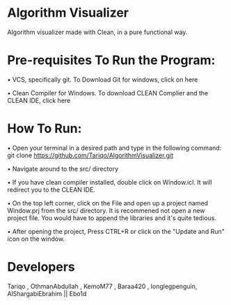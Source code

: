 # Algorithm Visualizer
Algorithm visualizer made with Clean, in a pure functional way.


# Pre-requisites To Run the Program:
•	VCS, specifically git. To Download Git for windows, click on here

•	Clean Compiler for Windows. To download CLEAN Complier and the CLEAN IDE, click here

# How To Run:
•	Open your terminal in a desired path and type in the following command:
      git clone https://github.com/Tariqo/AlgorithmVisualizer.git
      
•	Navigate around to the src/ directory

•	If you have clean compiler installed, double click on Window.icl. It will redirect you to the CLEAN IDE.

•	On the top left corner, click on the File and open up a project named Window.prj from the src/ directory. It is recommened not open a new project file. You would have to append the libraries and it's quite tedious.

•	After opening the project, Press CTRL+R or click on the "Update and Run" icon on the window.


# Developers 
Tariqo , OthmanAbdullah , KemoM77 , Baraa420 , longlegpenguin, AlShargabiEbrahim || Ebo1d 
